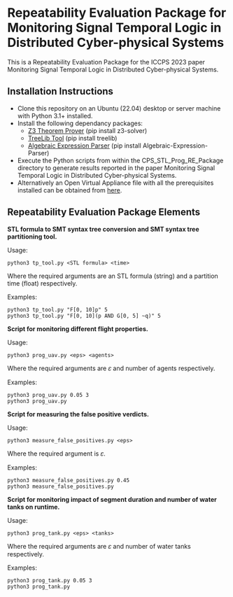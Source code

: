
# Repeatability Evaluation Package for Monitoring Signal Temporal Logic in Distributed Cyber-physical Systems

This is a Repeatability Evaluation Package for the ICCPS 2023 paper Monitoring Signal Temporal Logic in Distributed Cyber-physical Systems.

## Installation Instructions

- Clone this repository on an Ubuntu (22.04) desktop or server machine with Python 3.1+ installed.
- Install the following dependancy packages:
     - [Z3 Theorem Prover](https://github.com/Z3Prover/z3) (pip install z3-solver)
     - [TreeLib Tool](https://github.com/caesar0301/treelib) (pip install treelib)
     - [Algebraic Expression Parser](https://github.com/mohamedsalahh/Algebraic-Expression-Parser) (pip install Algebraic-Expression-Parser)
- Execute the Python scripts from within the CPS_STL_Prog_RE_Package directory to generate results reported in the paper Monitoring Signal Temporal Logic in Distributed Cyber-physical Systems.
- Alternatively an Open Virtual Appliance file with all the prerequisites installed can be obtained from [here](https://drive.google.com/drive/u/1/folders/1IcoNuNLWhI4AHDvDWieHcKazeUa9qhJA).

## Repeatability Evaluation Package Elements

**STL formula to SMT syntax tree conversion and SMT syntax tree partitioning tool.**

Usage:

```
python3 tp_tool.py <STL formula> <time>
```

Where the required arguments are an STL formula (string) and a partition time (float) respectively.

Examples:

```
python3 tp_tool.py "F[0, 10]p" 5
python3 tp_tool.py "F[0, 10](p AND G[0, 5] ~q)" 5
```

**Script for monitoring different flight properties.**

Usage:

```
python3 prog_uav.py <eps> <agents>
```

Where the required arguments are 𝜀 and number of agents respectively.

Examples:

```
python3 prog_uav.py 0.05 3
python3 prog_uav.py
```

**Script for measuring the false positive verdicts.**

Usage:

```
python3 measure_false_positives.py <eps>
```

Where the required argument is 𝜀.

Examples:

```
python3 measure_false_positives.py 0.45
python3 measure_false_positives.py
```

**Script for monitoring impact of segment duration and number of water tanks on runtime.**

Usage:

```
python3 prog_tank.py <eps> <tanks>
```

Where the required arguments are 𝜀 and number of water tanks respectively.

Examples:

```
python3 prog_tank.py 0.05 3
python3 prog_tank.py
```